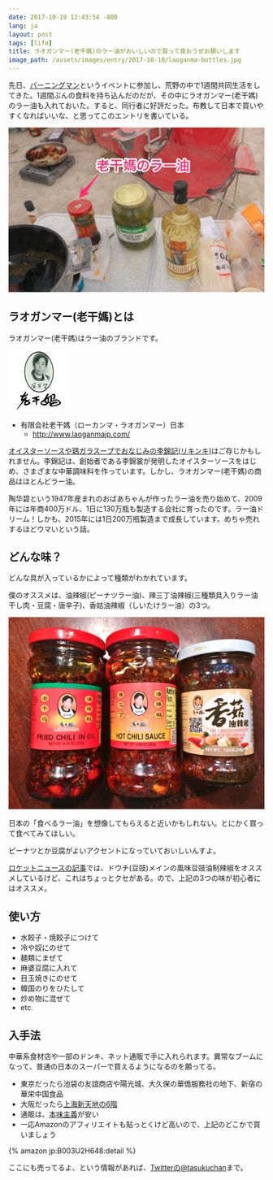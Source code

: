 ```yaml
---
date: 2017-10-10 12:43:54 -800
lang: ja
layout: post
tags: [life]
title: ラオガンマー(老干媽)のラー油がおいしいので買って食おうぜお願いします
image_path: /assets/images/entry/2017-10-10/laoganma-bottles.jpg
---
```

先日、[バーニングマン](https://ja.wikipedia.org/wiki/%E3%83%90%E3%83%BC%E3%83%8B%E3%83%B3%E3%82%B0%E3%83%9E%E3%83%B3)というイベントに参加し、荒野の中で1週間共同生活をしてきた。1週間ぶんの食料を持ち込んだのだが、その中にラオガンマー(老干媽)のラー油も入れておいた。すると、同行者に好評だった。布教して日本で買いやすくなればいいな、と思ってこのエントリを書いている。

![老干媽のラー油inバーニングマン](/assets/images/entry/2017-10-10/laoganma-in-burning-man.jpg)

## ラオガンマー(老干媽)とは

ラオガンマー(老干媽)はラー油のブランドです。

![老干媽こと陶华碧さん](/assets/images/entry/2017-10-10/laoganma-logo.jpg)

- 有限会社老干媽（ローカンマ・ラオガンマー）日本
    - http://www.laoganmajp.com/

[オイスターソースや鶏ガラスープでおなじみの李錦記(リキンキ)](https://www.sbfoods.co.jp/lkk/index.html)はご存じかもしれません。李錦記は、創始者である李錦裳が発明したオイスターソースをはじめ、さまざまな中華調味料を作っています。しかし、ラオガンマー(老干媽)の商品はほとんどラー油。

陶华碧という1947年産まれのおばあちゃんが作ったラー油を売り始めて、2009年には年商400万ドル、1日に130万瓶も製造する会社に育ったのです。ラー油ドリーム！しかも、2015年には1日200万瓶製造まで成長しています。めちゃ売れするほどウマいという話。

## どんな味？

どんな具が入っているかによって種類がわかれています。

僕のオススメは、油辣椒(ピーナツラー油)、辣三丁油辣椒(三種類具入りラー油 干し肉・豆腐・唐辛子)、香姑油辣椒（しいたけラー油）の3つ。

![油辣椒、辣三丁油辣椒、香姑油辣椒](/assets/images/entry/2017-10-10/laoganma-bottles.jpg)

日本の「食べるラー油」を想像してもらえると近いかもしれない。とにかく買って食べてみてほしい。

ピーナツとか豆腐がよいアクセントになっていておいしいんすよ。

[ロケットニュースの記事](https://rocketnews24.com/2011/11/13/150185/)では、ドウチ(豆豉)メインの風味豆豉油制辣椒をオススメしているけど、これはちょっとクセがある。ので、上記の3つの味が初心者にはオススメ。

## 使い方

- 水餃子・焼餃子につけて
- 冷や奴にのせて
- 麺類にまぜて
- 麻婆豆腐に入れて
- 目玉焼きにのせて
- 韓国のりをひたして
- 炒め物に混ぜて
- etc.

## 入手法

中華系食材店や一部のドンキ、ネット通販で手に入れられます。異常なブームになって、普通の日本のスーパーで買えるようになるのを願ってる。

- 東京だったら池袋の友誼商店や陽光城、大久保の華僑服務社の地下、新宿の華栄中国食品
- 大阪だったら[上海新天地の6階](http://www.shanghai-xtd.jp/)
- 通販は、[本味主義](https://honmi.asia/)が安い
- 一応Amazonのアフィリエイトも貼っとくけど高いので、上記のどこかで買いましょう

{% amazon jp:B003U2H648:detail %}

ここにも売ってるよ、という情報があれば、[Twitterの@tasukuchan](https://twitter.com/tasukuchan/)まで。

